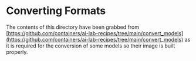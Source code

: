 # Converting Formats

The contents of this directory have been grabbed from [https://github.com/containers/ai-lab-recipes/tree/main/convert_models](https://github.com/containers/ai-lab-recipes/tree/main/convert_models) as it is required for the conversion of some models so their image is built properly.